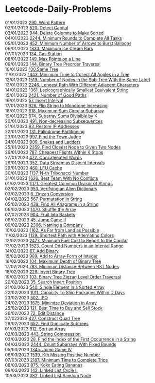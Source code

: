 # Leetcode-Daily-Problems </br>
01/01/2023 [290. Word Pattern](https://github.com/pratapshingane18/Leetcode-Daily-Problems/blob/main/290.%20Word%20Pattern) </br>
02/01/2023 [520. Detect Capital](https://github.com/pratapshingane18/Leetcode-Daily-Problems/blob/main/520.%20Detect%20Capital) </br>
03/01/2023 [944. Delete Columns to Make Sorted](https://github.com/pratapshingane18/Leetcode-Daily-Problems/blob/main/944.%20Delete%20Columns%20to%20Make%20Sorted) </br>
04/01/2023 [2244. Minimum Rounds to Complete All Tasks](https://github.com/pratapshingane18/Leetcode-Daily-Problems/blob/main/2244.%20Minimum%20Rounds%20to%20Complete%20All%20Tasks) </br>
05/01/2023 [452. Minimum Number of Arrows to Burst Balloons](https://github.com/pratapshingane18/Leetcode-Daily-Problems/blob/main/452.%20Minimum%20Number%20of%20Arrows%20to%20Burst%20Balloons) </br>
06/01/2023 [1833. Maximum Ice Cream Bars](https://github.com/pratapshingane18/Leetcode-Daily-Problems/blob/main/1833.%20Maximum%20Ice%20Cream%20Bars) </br>
07/01/2023 [134. Gas Station](https://github.com/pratapshingane18/Leetcode-Daily-Problems/blob/main/134.%20Gas%20Station) </br>
08/01/2023 [149. Max Points on a Line](https://github.com/pratapshingane18/Leetcode-Daily-Problems/blob/main/149.%20Max%20Points%20on%20a%20Line) </br>
09/01/2023 [144. Binary Tree Preorder Traversal](https://github.com/pratapshingane18/Leetcode-Daily-Problems/blob/main/144.%20Binary%20Tree%20Preorder%20Traversal) </br>
10/01/2023 [100.Same Tree](https://github.com/pratapshingane18/Leetcode-Daily-Problems/blob/main/100.%20Same%20Tree) </br>
11/01/2023 [1443. Minimum Time to Collect All Apples in a Tree](https://github.com/pratapshingane18/Leetcode-Daily-Problems/blob/main/1443.%20Minimum%20Time%20to%20Collect%20All%20Apples%20in%20a%20Tree) </br>
12/01/2023 [1519. Number of Nodes in the Sub-Tree With the Same Label](https://github.com/pratapshingane18/Leetcode-Daily-Problems/blob/main/1519.%20Number%20of%20Nodes%20in%20the%20Sub-Tree%20With%20the%20Same%20Label) </br>
13/01/2023 [2246. Longest Path With Different Adjacent Characters](https://github.com/pratapshingane18/Leetcode-Daily-Problems/blob/main/2246.%20Longest%20Path%20With%20Different%20Adjacent%20Characters)</br>
14/01/2023 [1061. Lexicographically Smallest Equivalent String](https://github.com/pratapshingane18/Leetcode-Daily-Problems/blob/main/LexicographicallySmallestEquivalentString.cpp) </br>
15/01/2023 [2421. Number of Good Paths](https://github.com/pratapshingane18/Leetcode-Daily-Problems/blob/main/Number_of_Good_Paths.cpp) </br>
16/01/2023 [57. Insert Interval](https://github.com/pratapshingane18/Leetcode-Daily-Problems/blob/main/Insert_Interval.cpp) </br>
17/01/2023 [926. Flip String to Monotone Increasing](https://github.com/pratapshingane18/Leetcode-Daily-Problems/blob/main/FlipString_to_Monotone_Increasing.cpp) </br>
18/01/2023 [918. Maximum Sum Circular Subarray](https://github.com/pratapshingane18/Leetcode-Daily-Problems/blob/main/Maximum_Sum_Circular_Subarray.cpp) </br>
19/01/2023 [974. Subarray Sums Divisible by K](https://github.com/pratapshingane18/Leetcode-Daily-Problems/blob/main/Subarray_Sums_Divisible_by_K.cpp) </br>
20/01/2023 [491. Non-decreasing Subsequences](https://github.com/pratapshingane18/Leetcode-Daily-Problems/blob/main/NondecreasingSubsequences.cpp) </br>
21/01/2023 [93. Restore IP Addresses](https://github.com/pratapshingane18/Leetcode-Daily-Problems/blob/main/Restore_IP_Addresses.cpp) </br>
22/01/2023 [131. Palindrome Partitioning](https://github.com/pratapshingane18/Leetcode-Daily-Problems/blob/main/Palindrome_Partitioning.cpp)</br>
23/01/2023 [997. Find the Town Judge](https://github.com/pratapshingane18/Leetcode-Daily-Problems/blob/main/Find_the_Town_Judge.cpp) </br>
24/01/2023 [909. Snakes and Ladders](https://github.com/pratapshingane18/Leetcode-Daily-Problems/blob/main/Snakes_and_Ladders.cpp) </br>
25/01/2023 [2359. Find Closest Node to Given Two Nodes](https://github.com/pratapshingane18/Leetcode-Daily-Problems/blob/main/Find_Closest_Node_to_Given_Two_Nodes.cpp) </br>
26/01/2023 [787. Cheapest Flights Within K Stops](https://github.com/pratapshingane18/Leetcode-Daily-Problems/blob/main/Cheapest_Flights_Within_K_Stops.cpp) </br>
27/01/2023 [472. Concatenated Words](https://github.com/pratapshingane18/Leetcode-Daily-Problems/blob/main/Concatenated_Words.cpp)  </br>
28/01/2023 [352. Data Stream as Disjoint Intervals](https://github.com/pratapshingane18/Leetcode-Daily-Problems/blob/main/Data%20StreamasDisjointIntervals.cpp)</br>
29/01/2023 [460. LFU Cache](https://github.com/pratapshingane18/Leetcode-Daily-Problems/blob/main/LFUCache.cpp)</br>
30/01/2023 [1137. N-th Tribonacci Number](https://github.com/pratapshingane18/Leetcode-Daily-Problems/blob/main/N-thTribonacciNumber.cpp)</br>
31/01/2023 [1626. Best Team With No Conflicts](https://github.com/pratapshingane18/Leetcode-Daily-Problems/blob/main/BestTeamWithNoConflicts.cpp)</br>
01/02/2023 [1071. Greatest Common Divisor of Strings](https://github.com/pratapshingane18/Leetcode-Daily-Problems/blob/main/GreatestCommonDivisorofStrings.cpp)</br>
02/02/2023 [953. Verifying an Alien Dictionary](https://github.com/pratapshingane18/Leetcode-Daily-Problems/blob/main/953.%20Verifying%20an%20Alien%20Dictionary)</br>
03/02/2023 [6. Zigzag Conversion](https://github.com/pratapshingane18/Leetcode-Daily-Problems/blob/main/ZigzagConversion.cpp)</br>
04/02/2023 [567. Permutation in String](https://github.com/pratapshingane18/Leetcode-Daily-Problems/blob/main/PermutationinString.cpp)</br>
05/02/2023 [438. Find All Anagrams in a String](https://github.com/pratapshingane18/Leetcode-Daily-Problems/blob/main/FindAllAnagramsinaString.cpp) </br>
06/02/2023 [1470. Shuffle the Array](https://github.com/pratapshingane18/Leetcode-Daily-Problems/blob/main/ShuffletheArray.cpp) </br>
07/02/2023 [904. Fruit Into Baskets](https://github.com/pratapshingane18/Leetcode-Daily-Problems/blob/main/FruitsIntoBasket.cpp) </br>
08/02/2023 [45. Jump Game II](https://github.com/pratapshingane18/Leetcode-Daily-Problems/blob/main/JumpGameII.cpp) </br>
09/02/2023 [2306. Naming a Company](https://github.com/pratapshingane18/Leetcode-Daily-Problems/blob/main/NamingaCompan.cpp) </br>
10/02/2023 [1162. As Far from Land as Possible](https://github.com/pratapshingane18/Leetcode-Daily-Problems/blob/main/As%20Far%20from%20Land%20as%20Possible)</br>
11/02/2023 [1129. Shortest Path with Alternating Colors](https://github.com/pratapshingane18/Leetcode-Daily-Problems/blob/main/Shortest%20Path%20with%20Alternating%20Colors)</br>
12/02/2023 [2477. Minimum Fuel Cost to Report to the Capital](https://github.com/pratapshingane18/Leetcode-Daily-Problems/blob/main/Minimum%20Fuel%20Cost%20to%20Report%20to%20the%20Capital) </br>
13/02/2023 [1523. Count Odd Numbers in an Interval Range](https://github.com/pratapshingane18/Leetcode-Daily-Problems/blob/main/Count%20OddNumbersinanIntervalRange.cpp) </br>
14/02/2023 [67. Add Binary](https://github.com/pratapshingane18/Leetcode-Daily-Problems/blob/main/AddBinary.cpp) </br>
15/02/2023 [989. Add to Array-Form of Integer](https://github.com/pratapshingane18/Leetcode-Daily-Problems/blob/main/AddtoArrayFormofInteger.cpp) </br>
16/02/2023 [104. Maximum Depth of Binary Tree](https://github.com/pratapshingane18/Leetcode-Daily-Problems/blob/main/MaximumDepthofBinaryTree.cpp) </br>
17/02/2023 [783. Minimum Distance Between BST Nodes](https://github.com/pratapshingane18/Leetcode-Daily-Problems/blob/main/MinimumDistanceBetweenBSTNodes.cpp) </br>
18/02/2023 [226. Invert Binary Tree](https://github.com/pratapshingane18/Leetcode-Daily-Problems/blob/main/InvertBinaryTree.cpp) </br>
19/02/2023 [103. Binary Tree Zigzag Level Order Traversal](https://github.com/pratapshingane18/Leetcode-Daily-Problems/blob/main/103.%20Binary%20Tree%20Zigzag%20Level%20Order%20Traversal) </br> 
20/02/2023 [35. Search Insert Position](https://github.com/pratapshingane18/Leetcode-Daily-Problems/blob/main/SearchInsertPosition.cpp) </br>
21/02/2023 [540. Single Element in a Sorted Array](https://github.com/pratapshingane18/Leetcode-Daily-Problems/blob/main/SingleElementinaSortedArray.cpp) </br>
22/02/2023 [1011. Capacity To Ship Packages Within D Days](https://github.com/pratapshingane18/Leetcode-Daily-Problems/blob/main/CapacityToShipPackagesWithinDDays.cpp) </br>
23/02/2023 [502. IPO](https://github.com/pratapshingane18/Leetcode-Daily-Problems/blob/main/IPO.cpp) </br>
24/02/2023 [1675. Minimize Deviation in Array](https://github.com/pratapshingane18/Leetcode-Daily-Problems/blob/main/MinimizeDeviationinArray.cpp) </br>
25/02/2023 [121. Best Time to Buy and Sell Stock](https://github.com/pratapshingane18/Leetcode-Daily-Problems/blob/main/BestTimetoBuyandSellStock.cpp) </br>
26/02/2023 [72. Edit Distance](https://github.com/pratapshingane18/Leetcode-Daily-Problems/blob/main/EditDistance.cpp) </br>
27/022023 [427. Construct Quad Tree](https://github.com/pratapshingane18/Leetcode-Daily-Problems/blob/main/ConstructQuadTree.cpp) </br>
28/02/2023 [652. Find Duplicate Subtrees](https://github.com/pratapshingane18/Leetcode-Daily-Problems/blob/main/FindDuplicateSubtrees.cpp) </br>
01/03/2023 [912. Sort an Array](https://github.com/pratapshingane18/Leetcode-Daily-Problems/blob/main/SortanArray.cpp) </br>
02/03/2023 [443. String Compression](https://github.com/pratapshingane18/Leetcode-Daily-Problems/blob/main/StringCompression.cpp) </br>
03/03/2023 [28. Find the Index of the First Occurrence in a String](https://github.com/pratapshingane18/Leetcode-Daily-Problems/blob/main/FindtheIndexoftheFirstOccurrenceinaString.cpp) </br>
04/03/2023 [2444. Count Subarrays With Fixed Bounds](https://github.com/pratapshingane18/Leetcode-Daily-Problems/blob/main/CountSubarraysWithFixedBounds.cpp) </br>
05/03/2023 [1345. Jump Game IV](https://github.com/pratapshingane18/Leetcode-Daily-Problems/blob/main/JumpGameIV.cpp) </br>
06/03/2023 [1539. Kth Missing Positive Number](https://github.com/pratapshingane18/Leetcode-Daily-Problems/blob/main/KthMissingPositiveNumber.cpp) </br>
07/03/2023 [2187. Minimum Time to Complete Trips](https://github.com/pratapshingane18/Leetcode-Daily-Problems/blob/main/MinimumTimetoCompleteTrips.cpp) </br>
08/03/2023 [875. Koko Eating Bananas](https://github.com/pratapshingane18/Leetcode-Daily-Problems/blob/main/KokoEatingBanana.cpp) </br>
09/03/2023 [142. Linked List Cycle II](https://github.com/pratapshingane18/Leetcode-Daily-Problems/blob/main/LinkedListCycleII.cpp) </br>
10/03/2023 [382. Linked List Random Node](https://github.com/pratapshingane18/Leetcode-Daily-Problems/blob/main/LinkedListRandomNode.cpp) </br>
